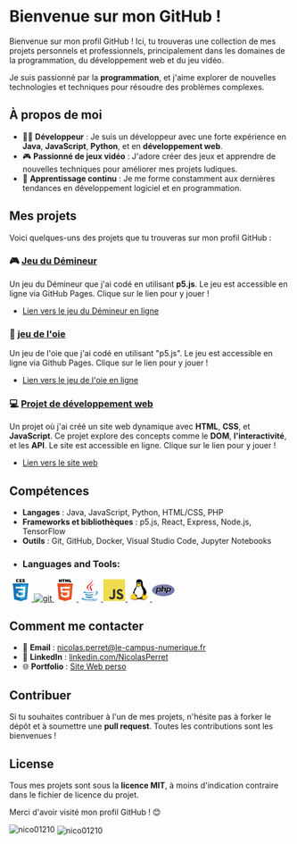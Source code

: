 # Bienvenue sur mon GitHub !

Bienvenue sur mon profil GitHub ! Ici, tu trouveras une collection de mes projets personnels et professionnels, principalement dans les domaines de la programmation, du développement web et du jeu vidéo.

Je suis passionné par la **programmation**, et j'aime explorer de nouvelles technologies et techniques pour résoudre des problèmes complexes.

## À propos de moi

- 👨‍💻 **Développeur** : Je suis un développeur avec une forte expérience en **Java**, **JavaScript**, **Python**, et en **développement web**.
- 🎮 **Passionné de jeux vidéo** : J'adore créer des jeux et apprendre de nouvelles techniques pour améliorer mes projets ludiques.
- 🌱 **Apprentissage continu** : Je me forme constamment aux dernières tendances en développement logiciel et en programmation.

## Mes projets

Voici quelques-uns des projets que tu trouveras sur mon profil GitHub :

### 🎮 [Jeu du Démineur](https://nico01210.github.io/Demineur/)

Un jeu du Démineur que j'ai codé en utilisant **p5.js**. Le jeu est accessible en ligne via GitHub Pages. Clique sur le lien pour y jouer !

- [Lien vers le jeu du Démineur en ligne](https://nico01210.github.io/Demineur/)

### 🎲 [jeu de l'oie](https://nico01210.github.io/jeu_de_loie/)

Un jeu de l'oie que j'ai codé en utilisant "p5.js". Le jeu est accessible en ligne via Github Pages. Clique sur le lien pour y jouer !

-  [Lien vers le jeu de l'oie en ligne](https://nico01210.github.io/jeu_de_loie/)

### 💻 [Projet de développement web](https://nicolas-perret.com)

Un projet où j'ai créé un site web dynamique avec **HTML**, **CSS**, et **JavaScript**. Ce projet explore des concepts comme le **DOM**, **l'interactivité**, et les **API**.
Le site est accessible en ligne. Clique sur le lien pour y jouer !
-  [Lien vers le site web](https://nicolas.perret.com)

## Compétences

- **Langages** : Java, JavaScript, Python, HTML/CSS, PHP
- **Frameworks et bibliothèques** : p5.js, React, Express, Node.js, TensorFlow
- **Outils** : Git, GitHub, Docker, Visual Studio Code, Jupyter Notebooks
- <h3 align="left">Languages and Tools:</h3>
<p align="left"> <a href="https://www.w3schools.com/css/" target="_blank" rel="noreferrer"> <img src="https://raw.githubusercontent.com/devicons/devicon/master/icons/css3/css3-original-wordmark.svg" alt="css3" width="40" height="40"/> </a> <a href="https://git-scm.com/" target="_blank" rel="noreferrer"> <img src="https://www.vectorlogo.zone/logos/git-scm/git-scm-icon.svg" alt="git" width="40" height="40"/> </a> <a href="https://www.w3.org/html/" target="_blank" rel="noreferrer"> <img src="https://raw.githubusercontent.com/devicons/devicon/master/icons/html5/html5-original-wordmark.svg" alt="html5" width="40" height="40"/> </a> <a href="https://www.java.com" target="_blank" rel="noreferrer"> <img src="https://raw.githubusercontent.com/devicons/devicon/master/icons/java/java-original.svg" alt="java" width="40" height="40"/> </a> <a href="https://developer.mozilla.org/en-US/docs/Web/JavaScript" target="_blank" rel="noreferrer"> <img src="https://raw.githubusercontent.com/devicons/devicon/master/icons/javascript/javascript-original.svg" alt="javascript" width="40" height="40"/> </a> <a href="https://www.linux.org/" target="_blank" rel="noreferrer"> <img src="https://raw.githubusercontent.com/devicons/devicon/master/icons/linux/linux-original.svg" alt="linux" width="40" height="40"/> </a>   <a href="https://www.php.net/" target="_blank" rel="noreferrer">
    <img src="https://raw.githubusercontent.com/devicons/devicon/master/icons/php/php-original.svg" alt="php" width="40" height="40"/>
  </a> </p>

## Comment me contacter

- 📧 **Email** : nicolas.perret@le-campus-numerique.fr
- 🔗 **LinkedIn** : [linkedin.com/NicolasPerret](https://www.linkedin.com/in/nicolas-perret-215805358/)
- 🌐 **Portfolio** : [Site Web perso](https://nicolas-perret.com)

## Contribuer

Si tu souhaites contribuer à l'un de mes projets, n'hésite pas à forker le dépôt et à soumettre une **pull request**. Toutes les contributions sont les bienvenues !

## License

Tous mes projets sont sous la **licence MIT**, à moins d'indication contraire dans le fichier de licence du projet.

Merci d'avoir visité mon profil GitHub ! 😊

<p><img align="left" src="https://github-readme-stats.vercel.app/api/top-langs?username=nico01210&show_icons=true&locale=en&layout=compact" alt="nico01210" /></p>

<p>&nbsp;<img align="center" src="https://github-readme-stats.vercel.app/api?username=nico01210&show_icons=true&locale=en" alt="nico01210" /></p>
